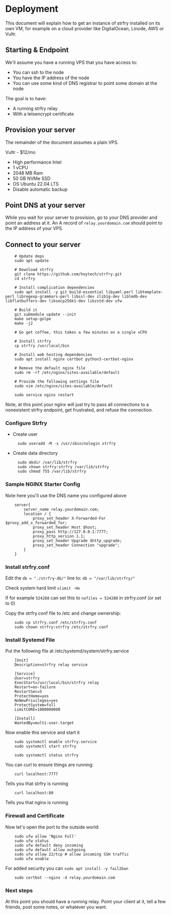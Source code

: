 # Deployment

This document will explain how to get an instance of strfry installed on its own VM, for example on a cloud provider like DigitalOcean, Linode, AWS or Vultr.

## Starting & Endpoint

We'll assume you have a running VPS that you have access to:

- You can ssh to the node
- You have the IP address of the node
- You can use some kind of DNS registrar to point some domain at the node

The goal is to have:

- A running strfry relay
- With a letsencrypt certificate

## Provision your server

The remainder of the document assumes a plain VPS.

Vultr - $12/mo
- High performance Intel
- 1 vCPU
- 2048 MB Ram
- 50 GB NVMe SSD
- OS Ubuntu 22.04 LTS
- Disable automatic backup

## Point DNS at your server

While you wait for your server to provision, go to your DNS provider and point an address at it.  An A record of `relay.yourdomain.com` should point to the IP address of your VPS.

## Connect to your server


        # Update deps
        sudo apt update

        # Download strfry
        git clone https://github.com/hoytech/strfry.git
        cd strfry

        # Install complication dependencies
        sudo apt install -y git build-essential libyaml-perl libtemplate-perl libregexp-grammars-perl libssl-dev zlib1g-dev liblmdb-dev libflatbuffers-dev libsecp256k1-dev libzstd-dev ufw

        # Build it
        git submodule update --init
        make setup-golpe
        make -j2

        # Go get coffee, this takes a few minutes on a single vCPU

        # Install strfry
        cp strfry /usr/local/bin

        # Install web hosting dependencies
        sudo apt install nginx certbot python3-certbot-nginx

        # Remove the default nginx file
        sudo rm -rf /etc/nginx/sites-available/default

        # Provide the following settings file
        sudo vim /etc/nginx/sites-available/default

        sudo service nginx restart

Note, at this point your nginx will just try to pass all connections to a nonexistent strfry endpoint, get frustrated, and refuse the connection.

### Configure Strfry

- Create user 

        sudo useradd -M -s /usr/sbin/nologin strfry

- Create data directory

        sudo mkdir /var/lib/strfry
        sudo chown strfry:strfry /var/lib/strfry
        sudo chmod 755 /var/lib/strfry 


### Sample NGINX Starter Config

Note here you'll use the DNS name you configured above

        server{
            server_name relay.yourdomain.com;
            location / {
                proxy_set_header X-Forwarded-For $proxy_add_x_forwarded_for;
                proxy_set_header Host $host;
                proxy_pass http://127.0.0.1:7777;
                proxy_http_version 1.1;
                proxy_set_header Upgrade $http_upgrade;
                proxy_set_header Connection "upgrade";
            }
        }

### Install strfry.conf

Edit the `db = "./strfry-db/"` line to: `db = "/var/lib/strfry/"`

Check system hard limit `ulimit -Hn` 

If for example `524288` can set this to `nofiles = 524288` in strfry.conf (or set to 0)

Copy the strfry.conf file to /etc and change ownership:

        sudo cp strfry.conf /etc/strfry.conf
        sudo chown strfry:strfry /etc/strfry.conf

### Install Systemd File

Put the following file at /etc/systemd/system/strfry.service

        [Unit]
        Description=strfry relay service

        [Service]
        User=strfry
        ExecStart=/usr/local/bin/strfry relay
        Restart=on-failure
        RestartSec=5
        ProtectHome=yes
        NoNewPrivileges=yes
        ProtectSystem=full
        LimitCORE=1000000000

        [Install]
        WantedBy=multi-user.target
    
Now enable this service and start it

        sudo systemctl enable strfry.service
        sudo systemctl start strfry

        sudo systemctl status strfry

You can curl to ensure things are running:

        curl localhost:7777 

Tells you that strfry is running

        curl localhost:80

Tells you that nginx is running

### Firewall and Certificate

Now let's open the port to the outside world:


        sudo ufw allow 'Nginx Full'
        sudo ufw status
        sudo ufw default deny incoming  
        sudo ufw default allow outgoing
        sudo ufw allow 22/tcp # allow incoming SSH traffic  
        sudo ufw enable

For added security you can `sudo apt install -y fail2ban`

        sudo certbot --nginx -d relay.yourdomain.com

### Next steps 

At this point you should have a running relay.  Point your client at it, tell a few friends, post some notes, or whatever you want.
